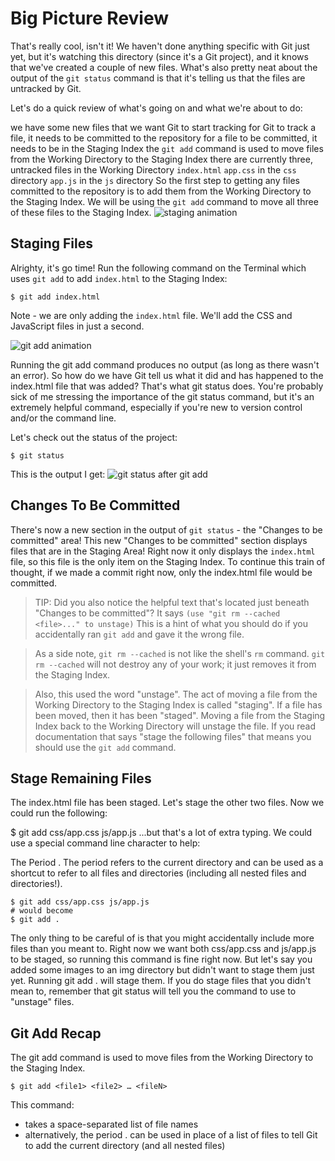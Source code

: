 # Big Picture Review
That's really cool, isn't it! We haven't done anything specific with Git just yet, but it's watching this directory (since it's a Git project), and it knows that we've created a couple of new files. What's also pretty neat about the output of the ```git status``` command is that it's telling us that the files are untracked by Git.

Let's do a quick review of what's going on and what we're about to do:

we have some new files that we want Git to start tracking
for Git to track a file, it needs to be committed to the repository
for a file to be committed, it needs to be in the Staging Index
the ```git add``` command is used to move files from the Working Directory to the Staging Index
there are currently three, untracked files in the Working Directory
```index.html```
```app.css``` in the ```css``` directory
```app.js``` in the ```js``` directory
So the first step to getting any files committed to the repository is to add them from the Working Directory to the Staging Index. We will be using the ```git add``` command to move all three of these files to the Staging Index.
![staging animation](git_img/ud123-l4-git-add-to-staging-recap.gif)

## Staging Files
Alrighty, it's go time! Run the following command on the Terminal which uses ```git add``` to add ```index.html``` to the Staging Index:
```
$ git add index.html
```
Note - we are only adding the ```index.html``` file. We'll add the CSS and JavaScript files in just a second.

![git add animation](git_img/ud123-l4-git-add.gif)

Running the git add command produces no output (as long as there wasn't an error). So how do we have Git tell us what it did and has happened to the index.html file that was added? That's what git status does. You're probably sick of me stressing the importance of the git status command, but it's an extremely helpful command, especially if you're new to version control and/or the command line.

Let's check out the status of the project:
```
$ git status
```
This is the output I get:
![git status after git add](git_img/ud123-l4-git-status-after-git-add.png)

## Changes To Be Committed
There's now a new section in the output of ```git status``` - the "Changes to be committed" area! This new "Changes to be committed" section displays files that are in the Staging Area! Right now it only displays the ```index.html``` file, so this file is the only item on the Staging Index. To continue this train of thought, if we made a commit right now, only the index.html file would be committed.
> TIP: Did you also notice the helpful text that's located just beneath "Changes to be committed"? It says ```(use "git rm --cached <file>..." to unstage)``` This is a hint of what you should do if you accidentally ran ```git add``` and gave it the wrong file.

> As a side note, ```git rm --cached``` is not like the shell's ```rm``` command. ```git rm --cached``` will not destroy any of your work; it just removes it from the Staging Index.

> Also, this used the word "unstage". The act of moving a file from the Working Directory to the Staging Index is called "staging". If a file has been moved, then it has been "staged". Moving a file from the Staging Index back to the Working Directory will unstage the file. If you read documentation that says "stage the following files" that means you should use the ```git add``` command.

## Stage Remaining Files
The index.html file has been staged. Let's stage the other two files. Now we could run the following:

$ git add css/app.css js/app.js
...but that's a lot of extra typing. We could use a special command line character to help:

The Period .
The period refers to the current directory and can be used as a shortcut to refer to all files and directories (including all nested files and directories!).

```
$ git add css/app.css js/app.js
# would become
$ git add .
```
The only thing to be careful of is that you might accidentally include more files than you meant to. Right now we want both css/app.css and js/app.js to be staged, so running this command is fine right now. But let's say you added some images to an img directory but didn't want to stage them just yet. Running git add . will stage them. If you do stage files that you didn't mean to, remember that git status will tell you the command to use to "unstage" files.

## Git Add Recap
The git add command is used to move files from the Working Directory to the Staging Index.
```
$ git add <file1> <file2> … <fileN>
```
This command:

- takes a space-separated list of file names
- alternatively, the period . can be used in place of a list of files to tell Git to add the current directory (and all nested files)
